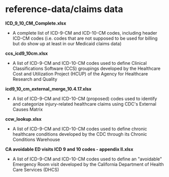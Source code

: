 # reference-data/claims data


**ICD_9_10_CM_Complete.xlsx**
- A complete list of ICD-9-CM and ICD-10-CM codes, including header ICD-CM codes (i.e. codes that are not supposed to be used for billing but do show up at least in our Medicaid claims data)

**ccs_icd9_10cm.xlsx**
- A list of ICD-9-CM and ICD-10-CM codes used to define Clinical Classifications Software (CCS) groupings developed by the Healthcare Cost and Utilization Project (HCUP) of the Agency for Healthcare Research and Quality 

**icd9_10_cm_external_merge_10.4.17.xlsx**
- A list of ICD-9-CM and ICD-10-CM (proposed) codes used to identify and categorize injury-related healthcare claims using CDC's External Causes Matrix

**ccw_lookup.xlsx**
- A list of ICD-9-CM and ICD-10-CM codes used to define chronic healthcare conditions developed by the CDC through its Chronic Conditions Warehouse

**CA avoidable ED visits ICD 9 and 10 codes - appendix II.xlsx**
- A list of ICD-9-CM and ICD-10-CM codes used to define an "avoidable" Emergency Room visit developed by the California Department of Health Care Services (DHCS)
